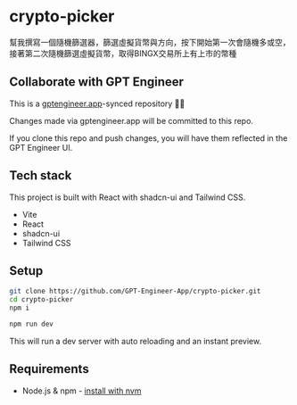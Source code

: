 # crypto-picker

幫我撰寫一個隨機篩選器，篩選虛擬貨幣與方向，按下開始第一次會隨機多或空，接著第二次隨機篩選虛擬貨幣，取得BINGX交易所上有上市的幣種

## Collaborate with GPT Engineer

This is a [gptengineer.app](https://gptengineer.app)-synced repository 🌟🤖

Changes made via gptengineer.app will be committed to this repo.

If you clone this repo and push changes, you will have them reflected in the GPT Engineer UI.

## Tech stack

This project is built with React with shadcn-ui and Tailwind CSS.

- Vite
- React
- shadcn-ui
- Tailwind CSS

## Setup

```sh
git clone https://github.com/GPT-Engineer-App/crypto-picker.git
cd crypto-picker
npm i
```

```sh
npm run dev
```

This will run a dev server with auto reloading and an instant preview.

## Requirements

- Node.js & npm - [install with nvm](https://github.com/nvm-sh/nvm#installing-and-updating)
